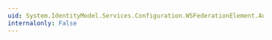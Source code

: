 ```yaml
---
uid: System.IdentityModel.Services.Configuration.WSFederationElement.AuthenticationType
internalonly: False
---
```

